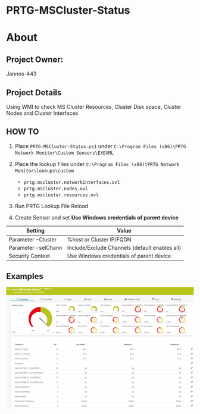 # PRTG-MSCluster-Status
# About

## Project Owner:

Jannos-443

## Project Details

Using WMI to check MS Cluster Resources, Cluster Disk space, Cluster Nodes and Cluster Interfaces

## HOW TO

1. Place `PRTG-MSCluster-Status.ps1` under `C:\Program Files (x86)\PRTG Network Monitor\Custom Sensors\EXEXML`

2. Place the lookup Files under `C:\Program Files (x86)\PRTG Network Monitor\lookups\custom`
   - `prtg.mscluster.networkinterfaces.ovl`
   - `prtg.mscluster.nodes.ovl`
   - `prtg.mscluster.resources.ovl`

3. Run PRTG Lookup File Reload

4. Create Sensor and set **Use Windows credentials of parent device** 

| Setting | Value |
| --- | --- |
| Parameter -Cluster | %host or Cluster IP/FQDN |
| Parameter -selChann | Include/Exclude Channels (default enables all) |
| Security Context | Use Windows credentials of parent device |

## Examples
![PRTG-MSCluster-Status](media/Ok.png)
